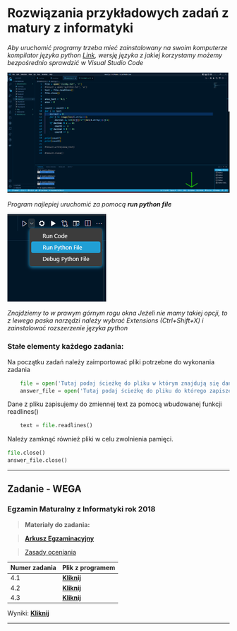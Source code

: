 <!-- HEADINGD -->
# Rozwiązania przykładowych zadań z matury z informatyki

*Aby uruchomić programy trzeba mieć zainstalowany na swoim komputerze kompilator języka python 
[Link](https://www.python.org/downloads/), wersję języka z jakiej korzystamy możemy bezpośrednio sprawdzić w Visual Studio Code*

![Screenshot](./img/python.png)

*Program najlepiej uruchomić za pomocą **run python file***

![Screenshot](./img/run.png)

*Znajdziemy to w prawym górnym rogu okna*
*Jeżeli nie mamy takiej opcji, to z lewego paska narzędzi należy wybrać _Extensions_ (Ctrl+Shift+X) i zainstalować rozszerzenie języka python*

### Stałe elementy każdego zadania:

Na początku zadań należy zaimportować pliki potrzebne do wykonania zadania 
```python
    file = open('Tutaj podaj ścieżkę do pliku w którym znajdują się dane do zadania', 'r')
    answer_file = open('Tutaj podaj ścieżkę do pliku do którego zapiszesz odpowiedź', 'w';)
```
Dane z pliku zapisujemy do zmiennej text za pomocą wbudowanej funkcji readlines()

```python
    text = file.readlines()
```

Należy zamknąć również pliki w celu zwolnienia pamięci.
```python
file.close()
answer_file.close()
```
---
## Zadanie - WEGA
### Egzamin Maturalny z Informatyki rok 2018

<!-- LINK -->


>**Materiały do zadania:**

> **[Arkusz Egzaminacyjny](https://cke.gov.pl/images/_EGZAMIN_MATURALNY_OD_2015/Arkusze_egzaminacyjne/2015/formula_od_2015/MIN-R2_1P-152.pdf)** 

> [Zasady oceniania](https://cke.gov.pl/images/_EGZAMIN_MATURALNY_OD_2015/Arkusze_egzaminacyjne/2015/formula_od_2015/odpowiedzi/MIN-R1-N.pdf)

<!-- Tasks -->

| Numer zadania | Plik z programem |
| --------------|------------------|
|4.1 |**[Kliknij](./WEGA2018/main.py)**|
|4.2 |**[Kliknij](./WEGA2018/main2.py)**|
|4.3 |**[Kliknij](./WEGA2018/main3.py)**|

Wyniki: **[Kliknij](./WEGA2018/wyniki4.txt)**

---

